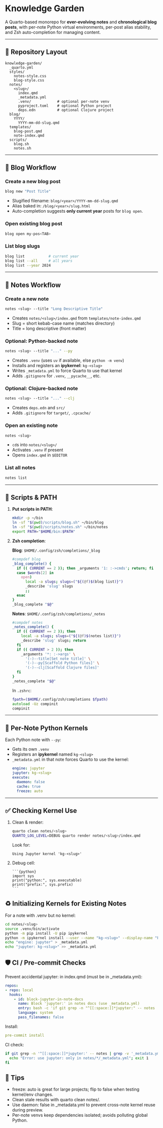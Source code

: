 # Knowledge Garden

A Quarto-based monorepo for **ever-evolving notes** and **chronological blog posts**, with per-note Python virtual environments, per-post alias stability, and Zsh auto-completion for managing content.

---

## 📂 Repository Layout

```
knowledge-garden/
  _quarto.yml
  styles/
    notes-style.css
    blog-style.css
  notes/
    <slug>/
      index.qmd
      _metadata.yml
      .venv/            # optional per-note venv
      pyproject.toml    # optional Python project
      deps.edn          # optional Clojure project
  blog/
    YYYY/
      YYYY-mm-dd-slug.qmd
  templates/
    blog-post.qmd
    note-index.qmd
  scripts/
    blog.sh
    notes.sh
```

---

## 🚀 Blog Workflow

### Create a new blog post

```bash
blog new "Post Title"
```

- Slugified filename: `blog/<year>/YYYY-mm-dd-slug.qmd`
- Alias baked in: `/blog/<year>/slug.html`
- Auto-completion suggests **only current year** posts for `blog open`.

### Open existing blog post

```bash
blog open my-pos<TAB>
```

### List blog slugs

```bash
blog list           # current year
blog list --all     # all years
blog list --year 2024
```

---

## 📝 Notes Workflow

### Create a new note

```bash
notes <slug> --title "Long Descriptive Title"
```

- Creates `notes/<slug>/index.qmd` from `templates/note-index.qmd`
- Slug = short kebab-case name (matches directory)
- Title = long descriptive (front matter)

### Optional: Python-backed note

```bash
notes <slug> --title "..." --py
```

- Creates `.venv` (uses `uv` if available, else `python -m venv`)
- Installs and registers an **ipykernel**: `kg-<slug>`
- Writes `_metadata.yml` to force Quarto to use that kernel
- Adds `.gitignore` for `.venv`, `__pycache__`, etc.

### Optional: Clojure-backed note

```bash
notes <slug> --title "..." --clj
```

- Creates `deps.edn` and `src/`
- Adds `.gitignore` for `target/`, `.cpcache/`

### Open an existing note

```bash
notes <slug>
```

- `cd`s into `notes/<slug>/`
- Activates `.venv` if present
- Opens `index.qmd` in `$EDITOR`

### List all notes

```bash
notes list
```

---

## 🔄 Scripts & PATH

1. **Put scripts in PATH**:

   ```bash
   mkdir -p ~/bin
   ln -sf "$(pwd)/scripts/blog.sh" ~/bin/blog
   ln -sf "$(pwd)/scripts/notes.sh" ~/bin/notes
   export PATH="$HOME/bin:$PATH"
   ```

2. **Zsh completion**:

   **Blog**: `$HOME/.config/zsh/completions/_blog`

   ```zsh
   #compdef blog
   _blog_complete() {
     if (( CURRENT == 2 )); then _arguments '1: :->cmds'; return; fi
     case $words[2] in
       open)
         local -a slugs; slugs=("${(@f)$(blog list)}")
         _describe 'slug' slugs
         ;;
     esac
   }
   _blog_complete "$@"
   ```

   **Notes**: `$HOME/.config/zsh/completions/_notes`

   ```zsh
   #compdef notes
   _notes_complete() {
     if (( CURRENT == 2 )); then
       local -a slugs; slugs=("${(@f)$(notes list)}")
       _describe 'slug' slugs; return
     fi
     if (( CURRENT > 2 )); then
       _arguments '*: :->args' \
         '(-)--title[Set note title]' \
         '(-)--py[Scaffold Python files]' \
         '(-)--clj[Scaffold Clojure files]'
     fi
   }
   _notes_complete "$@"
   ```

   In `.zshrc`:

   ```zsh
   fpath=($HOME/.config/zsh/completions $fpath)
   autoload -Uz compinit
   compinit
   ```

---

## 🐍 Per-Note Python Kernels

Each Python note with `--py`:

- Gets its own `.venv`
- Registers an **ipykernel** named `kg-<slug>`
- `_metadata.yml` in that note forces Quarto to use the kernel:
  ```yaml
  engine: jupyter
  jupyter: kg-<slug>
  execute:
    daemon: false
    cache: true
    freeze: auto
  ```

---

## ✅ Checking Kernel Use

1. Clean & render:

   ```bash
   quarto clean notes/<slug>
   QUARTO_LOG_LEVEL=DEBUG quarto render notes/<slug>/index.qmd
   ```

   Look for:

   ```
   Using Jupyter kernel 'kg-<slug>'
   ```

2. Debug cell:
   ````qmd
   ```{python}
   import sys
   print("python:", sys.executable)
   print("prefix:", sys.prefix)
   ```
   ````

## ♻️ Initializing Kernels for Existing Notes

For a note with .venv but no kernel:

```bash
cd notes/<slug>
source .venv/bin/activate
python -m pip install -U pip ipykernel
python -m ipykernel install --user --name "kg-<slug>" --display-name "Python (kg-<slug>)"
echo "engine: jupyter" > _metadata.yml
echo "jupyter: kg-<slug>" >> _metadata.yml

```

## 🛡 CI / Pre-commit Checks

Prevent accidental jupyter: in index.qmd (must be in \_metadata.yml):

```yaml
repos:
- repo: local
  hooks:
    - id: block-jupyter-in-note-docs
      name: Block 'jupyter:' in notes docs (use _metadata.yml)
      entry: bash -c 'if git grep -n "^[[:space:]]*jupyter:" -- notes | grep -v "_metadata.yml"; then echo "Remove jupyter: from notes docs (use _metadata.yml)"; exit 1; fi'
      language: system
      pass_filenames: false
```

Install:

```yaml
pre-commit install
```

CI check:

```bash
if git grep -n '^[[:space:]]*jupyter:' -- notes | grep -v '_metadata.yml'; then
  echo "Error: use jupyter: only in notes/*/_metadata.yml"; exit 1
fi
```

## 📌 Tips

- freeze: auto is great for large projects; flip to false when testing kernel/env changes.
- Clean stale results with quarto clean notes/<slug>.
- Use daemon: false in \_metadata.yml to prevent cross-note kernel reuse during preview.
- Per-note venvs keep dependencies isolated; avoids polluting global Python.
